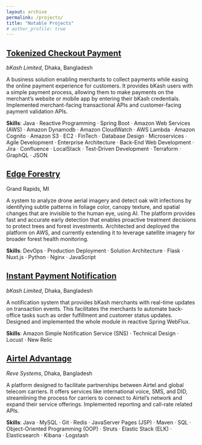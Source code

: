 ```yaml
---
layout: archive
permalink: /projects/
title: "Notable Projects"
# author_profile: true
---
```


## <a href="https://merchantdemo.sandbox.bka.sh/" target="_blank" rel="noopener noreferrer">Tokenized Checkout Payment</a>
*bKash Limited*, Dhaka, Bangladesh

A business solution enabling merchants to collect payments while easing the online payment experience for customers. It provides bKash users with a simple payment process, allowing them to make payments on the merchant’s website or mobile app by entering their bKash credentials. Implemented merchant-facing transactional APIs and customer-facing payment validation APIs.

**Skills**: Java · Reactive Programming · Spring Boot · Amazon Web Services (AWS)  · Amazon Dynamodb · Amazon CloudWatch · AWS Lambda · Amazon Cognito · Amazon S3 · EC2 · FinTech · Database Design · Microservices · Agile Development · Enterprise Architecture · Back-End Web Development · Jira · Confluence · LocalStack · Test-Driven Development · Terraform · GraphQL · JSON


## <a href="https://edgeforestry.com/" target="_blank" rel="noopener noreferrer">Edge Forestry</a>
Grand Rapids, MI

A system to analyze drone aerial imagery and detect oak wilt infections by identifying subtle patterns in foliage color, canopy texture, and spatial changes that are invisible to the human eye, using AI. The platform provides fast and accurate early detection that enables proactive treatment decisions to protect trees and forest investments. Architected and deployed the platform on AWS, and currently extending it to leverage satellite imagery for broader forest health monitoring.

**Skills**: DevOps · Production Deployment · Solution Architecture · Flask · Nuxt.js · Python · Nginx · JavaScript

## <a href="https://developer.bka.sh/docs/webhooks" target="_blank" rel="noopener noreferrer">Instant Payment Notification</a> 
*bKash Limited*, Dhaka, Bangladesh

A notification system that provides bKash merchants with real-time updates on transaction events. This facilitates the merchants to automate back-office tasks such as order fulfillment and customer status updates. Designed and implemented the whole module in reactive Spring WebFlux.

**Skills**: Amazon Simple Notification Service (SNS) · Technical Design · Locust · New Relic


## <a href="https://airtel-advantage.airtel.in/" target="_blank" rel="noopener noreferrer">Airtel Advantage</a>
*Reve Systems*, Dhaka, Bangladesh

A platform designed to facilitate partnerships between Airtel and global telecom carriers. It offers services
like international voice, SMS, and DID, streamlining the process for carriers to connect to Airtel’s network
and expand their service offerings. Implemented reporting and call-rate related APIs.

**Skills**: Java · MySQL · Git · Redis · JavaServer Pages (JSP) · Maven · SQL · Object-Oriented Programming (OOP) · Struts · Elastic Stack (ELK) · Elasticsearch · Kibana · Logstash
